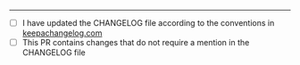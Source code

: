 
---

<!-- Please leave this template at the end of your description, checking the option that applies -->

* [ ] I have updated the CHANGELOG file according to the conventions in [keepachangelog.com](https://keepachangelog.com)
* [ ] This PR contains changes that do not require a mention in the CHANGELOG file